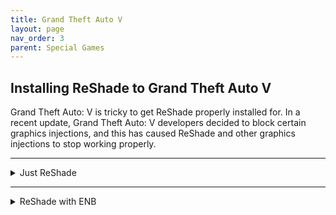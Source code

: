 ```yaml
---
title: Grand Theft Auto V
layout: page
nav_order: 3
parent: Special Games
---
```


## Installing ReShade to Grand Theft Auto V

Grand Theft Auto: V is tricky to get ReShade properly installed for. In a recent update, Grand Theft Auto: V developers decided to block certain graphics injections, and this has caused ReShade and other graphics injections to stop working properly.

---

<details markdown="block" class="details-tree">
<summary>Just ReShade</summary>

## Install ReShade through the ReShade Installer

Install ReShade to Grand Theft Auto: V through the ReShade Installer. If you need help with the ReShade installation, please refer to [our guide on downloading and installing ReShade.](https://guides.martysmods.com/docs/reshade-guides/downloading-and-installing-reshade/) Make sure that you are selecting the "GTAV.exe" exectuable when installing ReShade through the ReShade Installer. If you select the wrong exectuable, the ReShade Installer will install the improper ReShade binary to your game directory.

---

## Change the ReShade DLL name from "dxgi.dll" to "d3d12.dll"

Navigate to your Grand Theft Auto: V folder using our guide for [locating your game's executable](https://guides.martysmods.com/docs/additional-guides/finding-your-game-executable-and-directory/) and rename the file "dxgi.dll" to "d3d12.dll".

</details>

---

<details markdown="block" class="details-tree">
<summary>ReShade with ENB</summary>

## Download ENB for Grand Theft Auto: V - Ignore if you already have ENB Installed

Navigate to the ENB page for Grand Theft Auto: V [http://enbdev.com/download_mod_gta5.htm](http://enbdev.com/download_mod_gta5.htm). The ENB page for Grand Theft Auto: V will provide you with the latest version of ENB for Grand Theft Auto: V. At the bottom of the page, click the latest version to go to it's change-log page.

![ENB Version Select Highlight](../images/gtav/enb-version-select.png)

Then click the download icon at the bottom of the change-log page.

![ENB Download Button Highlight](../images/gtav/enb-download-button.png)

---

## Install ENB for Grand Theft Auto: V - Ignore if you already have ENB Installed

Open the archive that you have downloaded from the ENB page for Grand Theft Auto: V.

![ENB Archive Image](../images/gtav/open-enb-archive.png)

Then enter the "WrapperVersion" directory.

![ENB Wrapper Version Directory](../images/gtav/enter-wrapperversion-directory.png)

Once there you will be greated with a plethora of files:

![ENB WrapperVersion Files Image](../images/gtav/wrapperversion-files.png)

The files shown above are files are needed for ENB. Copy each of these files over to the Grand Theft Auto: V base directory. 

If you need help finding your Grand Theft Auto: V base directory, you can [follow our guide for finding your game's executable and directory](https://guides.martysmods.com/docs/additional-guides/finding-your-game-executable-and-directory/).

![Move ENB files to GTAV Directory](../images/gtav/enb-to-gtav-move.png)

---

## Make a copy of ENB's "d3d11.dll" and rename it to "d3d12.dll"

This step has to be done because the latest version of Grand Theft Auto: V refuses to inject via the "d3d11.dll" injection name. However, ENB does not like to inject via the "d3d12.dll" so this is the compromise. You should have a two files that look identical to the image below.

![Renamed ENB DLL](../images/gtav/enb-dll-rename.png)

---

## Install ReShade normally

Install ReShade as you normally would. Make sure that you target the executable called "GTAV.exe" otherwise, the ReShade Installer will not copy over the proper binary file, and ReShade will not work.

</details>
